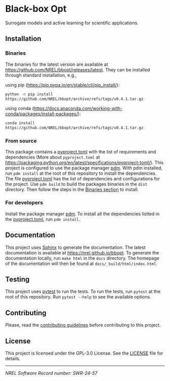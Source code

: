# Black-box Opt

Surrogate models and active learning for scientific applications.

## Installation

### Binaries

The binaries for the latest version are available at https://github.com/NREL/bbopt/releases/latest. They can be installed through standard installation, e.g.,

using pip (https://pip.pypa.io/en/stable/cli/pip_install/):

```sh
python -m pip install
https://github.com/NREL/bbopt/archive/refs/tags/v0.4.1.tar.gz
```

using conda (https://docs.anaconda.com/working-with-conda/packages/install-packages/):

```sh
conda install
https://github.com/NREL/bbopt/archive/refs/tags/v0.4.1.tar.gz
```

### From source

This package contains a [pyproject.toml](pyproject.toml) with the list of requirements and dependencies (More about `pyproject.toml` at https://packaging.python.org/en/latest/specifications/pyproject-toml/). This project is configured to use the package manager [pdm](https://pdm-project.org/en/stable/). With pdm installed, run `pdm install` at the root of this repository to install the dependencies. The file [pyproject.toml](pyproject.toml) has the list of dependencies and configurations for the project. Use `pdm build` to build the packages binaries in the `dist` directory. Then follow the steps in the [Binaries section](#binaries) to install.

### For developers

Install the package manager [pdm](https://pdm-project.org/en/stable/). To install all the dependencies listted in the [pyproject.toml](pyproject.toml), run `pdm install`.

## Documentation

This project uses [Sphinx](https://www.sphinx-doc.org/en/master/) to generate the documentation. The latest documentation is available at https://nrel.github.io/bbopt. To generate the documentation locally, run `make html` in the `docs` directory. The homepage of the documentation will then be found at `docs/_build/html/index.html`.

## Testing

This project uses [pytest](https://docs.pytest.org/en/stable/) to run the tests. To run the tests, run `pytest` at the root of this repository. Run `pytest --help` to see the available options.

## Contributing

Please, read the [contributing guidelines](CONTRIBUTING.md) before contributing to this project.

## License

This project is licensed under the GPL-3.0 License. See the [LICENSE](LICENSE) file for details.

---

_NREL Software Record number: SWR-24-57_